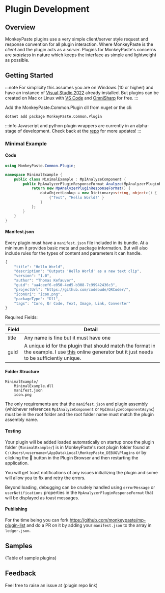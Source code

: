 # Plugin Development

## Overview

MonkeyPaste plugins use a very simple client/server style request and response convention for all plugin interaction. Where MonkeyPaste is the *client* and the plugin acts as a *server*. Plugins for MonkeyPaste's concerns are *stateless* in nature which keeps the interface as simple and lightweight as possible.

## Getting Started

:::note
For simplicity this assumes you are on Windows (10 or higher) and have an instance of [Visual Studio 2022](https://visualstudio.microsoft.com/vs/community/) already installed. But plugins can be created on Mac or Linux with [VS Code](https://code.visualstudio.com/download) and [OmniSharp](http://www.omnisharp.net/) for free.
:::

Add the MonkeyPaste.Common.Plugin dll from nuget or the cli:
```
dotnet add package MonkeyPaste.Common.Plugin
```

:::info 
Javascript and python plugin wrappers are currently in an alpha-stage of development. Check back at the [repo](https://github.com/monkeypaste) for more updates!
:::

### Minimal Example

#### Code

```csharp
using MonkeyPaste.Common.Plugin;

namespace MinimalExample {
    public class MinimalExample : MpIAnalyzeComponent {
        public MpAnalyzerPluginResponseFormat Analyze(MpAnalyzerPluginRequestFormat req) {
            return new MpAnalyzerPluginResponseFormat() {
                dataObjectLookup = new Dictionary<string, object>() {
                    {"Text", "Hello World!" }
                }
            };
        }
    }
}
```
#### Manifest.json
Every plugin must have a `manifest.json` file included in its bundle. At a minimum it provides basic meta and package information. But will also include rules for the types of content and parameters it can handle.
```jsx
{
    "title": "Hello World",
    "description": "Outputs 'Hello World' as a new text clip",
    "version": "1.0",
    "author": "Thomas Kefauver",
    "guid": "aa4ceef6-e050-4ed5-b308-7c99942436c3",
    "projectUrl": "https://github.com/codebude/QRCoder/",
    "iconUri": "icon.png",
    "packageType": "Dll",
    "tags": "Core, Qr Code, Text, Image, Link, Converter"
}
```
 Required Fields:

| Field | Detail|
| --- | --- | 
| title | Any name is fine but it must have one |
| guid | A unique id for the plugin that should match the format in the example. I use [this](https://www.guidgenerator.com/online-guid-generator.aspx) online generator but it just needs to be sufficiently unique. |


#### Folder Structure

```
MinimalExample/
    MinimalExample.dll
    manifest.json
    icon.png
```
The only requirements are that the `manifest.json` and plugin assembly (whichever references `MpIAnalyzeComponent` or `MpIAnalyzeComponentAsync`) must be in the root folder and the root folder name must match the plugin assembly name.

#### Testing
Your plugin will be added loaded automatically on startup once the plugin folder (`MinimalExample/`) is in MonkeyPaste's root plugin folder found at `C:\Users\<username>\AppData\Local\MonkeyPaste_DEBUG\Plugins` or by clicking the 📁 button in the Plugin Browser and then restarting the application.

You will get toast notifications of any issues initializing the plugin and some will allow you to fix and retry the errors. 

Beyond loading, debugging can be crudely handled using `errorMessage` or `userNotifications` properties in the `MpAnalyzerPluginResponseFormat` that will be displayed as toast messages.

#### Publishing
For the time being you can fork https://github.com/monkeypaste/mp-plugin-list and do a PR on it by adding your `manifest.json` to the array in `ledger.json`. 

## Samples
(Table of sample plugins)

## Feedback
Feel free to raise an issue at (plugin repo link)



